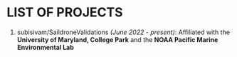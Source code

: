 # LIST OF PROJECTS
1. subisivam/SaildroneValidations *(June 2022 - present)*: Affiliated with the **University of Maryland, College Park** and the **NOAA Pacific Marine Environmental Lab**
